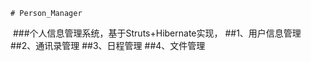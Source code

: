     # Person_Manager
    ###个人信息管理系统，基于Struts+Hibernate实现，
	 ##1、用户信息管理
	 ##2、通讯录管理
	 ##3、日程管理
	 ##4、文件管理
	
	
